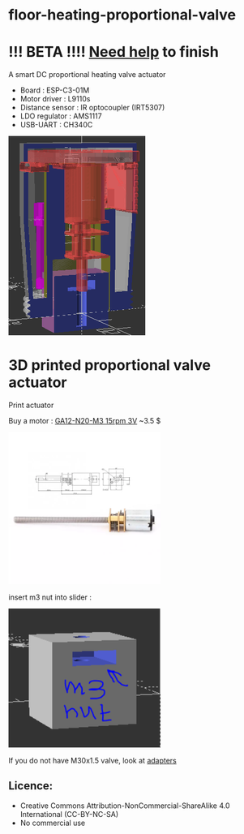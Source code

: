 # floor-heating-proportional-valve

# !!! BETA !!!! [Need help](https://github.com/nliaudat/floor-heating-proportional-valve/blob/main/todo.md) to finish 

A smart DC proportional heating valve actuator

- Board : ESP-C3-01M
- Motor driver : L9110s
- Distance sensor : IR optocoupler (IRT5307)
- LDO regulator : AMS1117
- USB-UART : CH340C

<img src="https://github.com/nliaudat/floor-heating-proportional-valve/blob/main/imgs/demo1.gif">

# 3D printed proportional valve actuator 
Print actuator

Buy a motor : [GA12-N20-M3 15rpm 3V](https://fr.aliexpress.com/item/4000311295036.html?spm=a2g0s.12269583.0.0.18834b0ejbgKSj) ~3.5 $

<img src="https://github.com/nliaudat/floor-heating-proportional-valve/blob/main/imgs/GA12YN20-M3_dimensions.png" width="300">

insert m3 nut into slider : 

<img src="https://github.com/nliaudat/floor-heating-proportional-valve/blob/main/imgs/nut.PNG" width="300">

If you do not have M30x1.5 valve, look at [adapters](https://github.com/nliaudat/floor-heating-proportional-valve/tree/main/adapters)

## Licence: 
* Creative Commons Attribution-NonCommercial-ShareAlike 4.0 International (CC-BY-NC-SA)
* No commercial use

